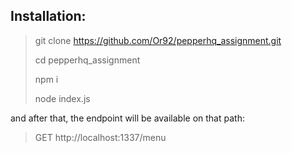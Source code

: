 ## Installation:

> git clone https://github.com/Or92/pepperhq_assignment.git
> 
> cd pepperhq_assignment
> 
> npm i
> 
>node index.js

and after that, the endpoint will be available on that path:
> GET http://localhost:1337/menu